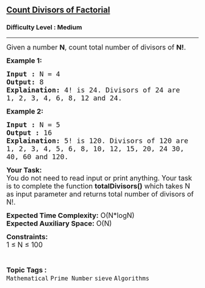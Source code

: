 <h2><a href="https://www.geeksforgeeks.org/problems/count-divisors-of-factorial4508/1?utm_source=geeksforgeeks&utm_medium=ml_article_practice_tab&utm_campaign=article_practice_tab">Count Divisors of Factorial</a></h2><h3>Difficulty Level : Medium</h3><hr><div class="problems_problem_content__Xm_eO"><div class="entry-content">
<p><span style="font-size:18px">Given a number <strong>N</strong>, count total number of divisors of <strong>N!</strong>.</span></p>
</div>

<p><strong><span style="font-size:18px">Example 1:</span></strong></p>

<pre><span style="font-size:18px"><strong>Input :</strong> N = 4
<strong>Output:</strong> 8
<strong>Explaination:</strong> 4! is 24. Divisors of 24 are 
1, 2, 3, 4, 6, 8, 12 and 24.</span></pre>

<p><strong><span style="font-size:18px">Example 2:</span></strong></p>

<pre><span style="font-size:18px"><strong>Input :</strong> N = 5
<strong>Output :</strong> 16
<strong>Explaination:</strong> 5! is 120. Divisors of 120 are 
1, 2, 3, 4, 5, 6, 8, 10, 12, 15, 20, 24 30, 
40, 60 and 120.</span></pre>

<p><span style="font-size:18px"><strong>Your Task:</strong><br>
You do not need to read input or print anything. Your task is to complete the function <strong>totalDivisors()</strong> which takes N as input parameter and returns total number of divisors of N!.</span></p>

<p><span style="font-size:18px"><strong>Expected Time Complexity:</strong> O(N*logN)<br>
<strong>Expected Auxiliary Space:</strong> O(N)</span></p>

<p><span style="font-size:18px"><strong>Constraints:</strong><br>
1 ≤ N ≤ 100</span></p>
</div><br><p><span style=font-size:18px><strong>Topic Tags : </strong><br><code>Mathematical</code>&nbsp;<code>Prime Number</code>&nbsp;<code>sieve</code>&nbsp;<code>Algorithms</code>&nbsp;